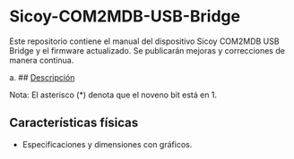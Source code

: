 # Sicoy-COM2MDB-USB-Bridge
Este repositorio contiene el manual del dispositivo Sicoy COM2MDB USB Bridge  y el firmware actualizado. Se publicarán mejoras y correcciones de manera continua.

a. ## [Descripción](Descripción.md)


Nota: El asterisco (*) denota que el noveno bit está en 1.


## Características físicas  
- Especificaciones y dimensiones con gráficos.  

